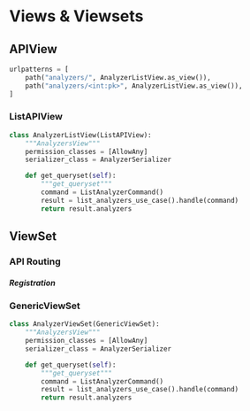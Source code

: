 # Views & Viewsets

## APIView

```python
urlpatterns = [
    path("analyzers/", AnalyzerListView.as_view()),
    path("analyzers/<int:pk>", AnalyzerListView.as_view()),
]
```
### ListAPIView

```python
class AnalyzerListView(ListAPIView):
    """AnalyzersView"""
    permission_classes = [AllowAny]
    serializer_class = AnalyzerSerializer

    def get_queryset(self):
        """get_queryset"""
        command = ListAnalyzerCommand()
        result = list_analyzers_use_case().handle(command)
        return result.analyzers
```

## ViewSet

### API Routing

##### Registration

### GenericViewSet
```python
class AnalyzerViewSet(GenericViewSet):
    """AnalyzersView"""
    permission_classes = [AllowAny]
    serializer_class = AnalyzerSerializer

    def get_queryset(self):
        """get_queryset"""
        command = ListAnalyzerCommand()
        result = list_analyzers_use_case().handle(command)
        return result.analyzers
```